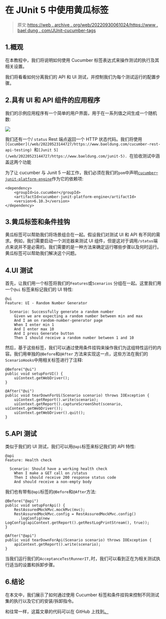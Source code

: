 # 在 JUnit 5 中使用黄瓜标签

> 原文:[https://web . archive . org/web/20220930061024/https://www . bael dung . com/JUnit-cucumber-tags](https://web.archive.org/web/20220930061024/https://www.baeldung.com/junit-cucumber-tags)

## 1.概观

在本教程中，我们将说明如何使用 Cucumber 标签表达式来操作测试的执行及其相关设置。

我们将看看如何分离我们的 API 和 UI 测试，并控制我们为每个测试运行的配置步骤。

## 2.具有 UI 和 API 组件的应用程序

我们的示例应用程序有一个简单的用户界面，用于在一系列值之间生成一个随机数:

[![](../Images/8a60a8b2607c8b73d61cde477ae611d3.png)](/web/20220523144727/https://www.baeldung.com/wp-content/uploads/2021/04/Screenshot-2021-04-08-at-13.43.49.png)

我们还有一个/ `status` Rest 端点返回一个 HTTP 状态代码。我们将使用`[Cucumber](/web/20220523144727/https://www.baeldung.com/cucumber-rest-api-testing) `和`[Junit 5](/web/20220523144727/https://www.baeldung.com/junit-5). `在验收测试中涵盖这两个功能

为了让 cucumber 与 Junit 5 一起工作，我们必须在我们的`pom`中声明[`cucumber`–`junit-platform-engine`](https://web.archive.org/web/20220523144727/https://search.maven.org/artifact/io.cucumber/cucumber-junit-platform-engine)作为它的依赖项:

```
<dependency>
    <groupId>io.cucumber</groupId>
    <artifactId>cucumber-junit-platform-engine</artifactId>
    <version>6.10.3</version>
</dependency>
```

## 3.黄瓜标签和条件挂钩

黄瓜标签可以帮助我们将场景组合在一起。假设我们对测试 UI 和 API 有不同的需求。例如，我们需要启动一个浏览器来测试 UI 组件，但是这对于调用`/status`端点来说并不是必需的。我们需要的是一种方法来确定运行哪些步骤以及何时运行。黄瓜标签可以帮助我们解决这个问题。

## 4.UI 测试

首先，让我们用一个标签将我们的`Features`或`Scenarios` 分组在一起。这里我们用一个`@ui` 标签来标记我们的 UI 特性:

```
@ui
Feature: UI - Random Number Generator

  Scenario: Successfully generate a random number
    Given we are expecting a random number between min and max
    And I am on random-number-generator page
    When I enter min 1
    And I enter max 10
    And I press Generate button
    Then I should receive a random number between 1 and 10
```

然后，基于这些标签，我们可以通过使用条件挂钩来操作我们为这组特性运行的内容。我们用单独的`@Before`和`@After` 方法来实现这一点，这些方法在我们的`ScenarioHooks`中用相关标签进行了注释:

```
@Before("@ui")
public void setupForUI() {
    uiContext.getWebDriver();
}
```

```
@After("@ui")
public void tearDownForUi(Scenario scenario) throws IOException {
    uiContext.getReport().write(scenario);
    uiContext.getReport().captureScreenShot(scenario, uiContext.getWebDriver());
    uiContext.getWebDriver().quit();
}
```

## 5.API 测试

类似于我们的 UI 测试，我们可以用`@api`标签来标记我们的 API 特性:

```
@api
Feature: Health check

  Scenario: Should have a working health check
    When I make a GET call on /status
    Then I should receive 200 response status code
    And should receive a non-empty body
```

我们也有带有`@api`标签的`@Before`和`@After`方法:

```
@Before("@api")
public void setupForApi() {
    RestAssuredMockMvc.mockMvc(mvc);
    RestAssuredMockMvc.config = RestAssuredMockMvc.config()
      .logConfig(new LogConfig(apiContext.getReport().getRestLogPrintStream(), true));
}

@After("@api")
public void tearDownForApi(Scenario scenario) throws IOException {
    apiContext.getReport().write(scenario);
}
```

当我们运行我们的`AcceptanceTestRunnerIT,`时，我们可以看到正在为相关测试执行适当的设置和拆卸步骤。

## 6.结论

在本文中，我们展示了如何通过使用 Cucumber 标签和条件挂钩来控制不同测试集的执行以及它们的安装/拆卸指令。

和往常一样，这篇文章的代码可以在 GitHub 上找到[。](https://web.archive.org/web/20220523144727/https://github.com/eugenp/tutorials/tree/master/testing-modules/cucumber)